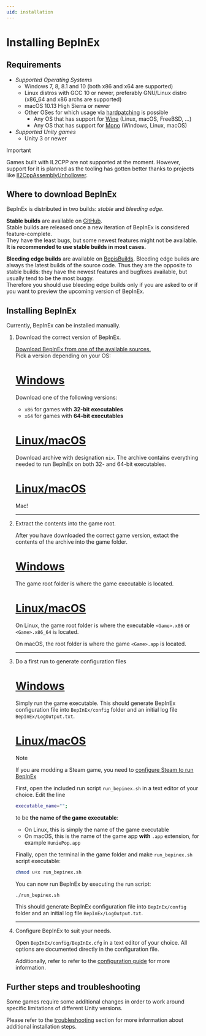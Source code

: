 ```yaml
---
uid: installation
---
```


# Installing BepInEx

## Requirements

* *Supported Operating Systems*
    - Windows 7, 8, 8.1 and 10 (both x86 and x64 are supported)
    - Linux distros with GCC 10 or newer, preferably GNU/Linux distro (x86_64 and x86 archs are supported)
    - macOS 10.13 High Sierra or newer
    - Other OSes for which usage via [hardpatching](hardpatching.md) is possible
      - Any OS that has support for [Wine](https://www.winehq.org/) (Linux, macOS, FreeBSD, ...)
      - Any OS that has support for [Mono](https://www.mono-project.com/) (Windows, Linux, macOS)
* *Supported Unity games*
    - Unity 3 or newer

> [!IMPORTANT]
> Games built with IL2CPP are not supported at the moment.
> However, support for it is planned as the tooling has gotten better thanks to projects like [Il2CppAssemblyUnhollower](https://github.com/knah/Il2CppAssemblyUnhollower).  

## Where to download BepInEx

BepInEx is distributed in two builds: *stable* and *bleeding edge*.

**Stable builds** are available on [GitHub](https://github.com/BepInEx/BepInEx/releases).  
Stable builds are released once a new iteration of BepInEx is considered feature-complete.  
They have the least bugs, but some newest features might not be available.  
**It is recommended to use stable builds in most cases.**

**Bleeding edge builds** are available on [BepisBuilds](https://builds.bepis.io/projects/bepinex_be).
Bleeding edge builds are always the latest builds of the source code. Thus they are the opposite to stable builds: they have the newest features and bugfixes available, but usually tend to be the most buggy.  
Therefore you should use bleeding edge builds only if you are asked to or if you want to preview the upcoming version of BepInEx.


## Installing BepInEx

Currently, BepInEx can be installed manually.

1. Download the correct version of BepInEx.

    [Download BepInEx from one of the available sources.](#where-to-download-bepinex)  
    Pick a version depending on your OS:
    # [Windows](#tab/tabid-win)
    Download one of the following versions:
    * `x86` for games with **32-bit executables**
    * `x64` for games with **64-bit executables**

    # [Linux/macOS](#tab/tabid-nix)
    Download archive with designation `nix`. The archive contains everything needed
    to run BepInEx on both 32- and 64-bit executables.
	
	# [Linux/macOS](#tab/tabid-mac)
    Mac!
	
    ***

2. Extract the contents into the game root.

    After you have downloaded the correct game version, extact the contents of 
    the archive into the game folder.
    # [Windows](#tab/tabid-win)
    The game root folder is where the game executable is located.

    # [Linux/macOS](#tab/tabid-nix)
    On Linux, the game root folder is where the executable `<Game>.x86` or 
    `<Game>.x86_64` is located.

    On macOS, the root folder is where the game `<Game>.app` is located.
    ***

3. Do a first run to generate configuration files

    # [Windows](#tab/tabid-win)
    Simply run the game executable. This should generate BepInEx configuration 
    file into `BepInEx/config` folder and an initial log file `BepInEx/LogOutput.txt`.

    # [Linux/macOS](#tab/tabid-nix)
    > [!NOTE]
    > If you are modding a Steam game, you need to [configure Steam to run BepInEx](<xref:steam_interop>)
    
    First, open the included run script `run_bepinex.sh` in a text editor of 
    your choice. Edit the line
    ```sh
    executable_name="";
    ```
    to be **the name of the game executable**:
    
    * On Linux, this is simply the name of the game executable
    * On macOS, this is the name of the game app **with** `.app` extension, for example `HuniePop.app`

    Finally, open the terminal in the game folder and make `run_bepinex.sh` script 
    executable:
    ```bash
    chmod u+x run_bepinex.sh
    ```

    You can now run BepInEx by executing the run script:
    ```bash
    ./run_bepinex.sh
    ```
    This should generate BepInEx configuration 
    file into `BepInEx/config` folder and an initial log file `BepInEx/LogOutput.txt`.
    ***
    
4. Configure BepInEx to suit your needs. 

   Open `BepInEx/config/BepInEx.cfg` in a text editor of your choice. 
   All options are documented directly in the configuration file.

   Additionally, refer to refer to the [configuration guide](<xref:configuration>) for more information.

## Further steps and troubleshooting

Some games require some additional changes in order to work around specific 
limitations of different Unity versions. 

Please refer to the 
[troubleshooting](<xref:troubleshooting>) section for more information about 
additional installation steps.